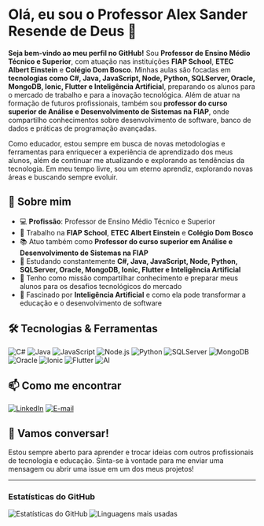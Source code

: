 # Olá, eu sou o Professor Alex Sander Resende de Deus 👋

**Seja bem-vindo ao meu perfil no GitHub!** Sou **Professor de Ensino Médio Técnico e Superior**, com atuação nas instituições **FIAP School**, **ETEC Albert Einstein** e **Colégio Dom Bosco**. Minhas aulas são focadas em **tecnologias como C#, Java, JavaScript, Node, Python, SQLServer, Oracle, MongoDB, Ionic, Flutter e Inteligência Artificial**, preparando os alunos para o mercado de trabalho e para a inovação tecnológica. Além de atuar na formação de futuros profissionais, também sou **professor do curso superior de Análise e Desenvolvimento de Sistemas na FIAP**, onde compartilho conhecimentos sobre desenvolvimento de software, banco de dados e práticas de programação avançadas.

Como educador, estou sempre em busca de novas metodologias e ferramentas para enriquecer a experiência de aprendizado dos meus alunos, além de continuar me atualizando e explorando as tendências da tecnologia. Em meu tempo livre, sou um eterno aprendiz, explorando novas áreas e buscando sempre evoluir.

## 🚀 Sobre mim

- 💻 **Profissão**: Professor de Ensino Médio Técnico e Superior
- 🏫 Trabalho na **FIAP School**, **ETEC Albert Einstein** e **Colégio Dom Bosco**
- 📚 Atuo também como **Professor do curso superior em Análise e Desenvolvimento de Sistemas na FIAP**
- 🌱 Estudando constantemente **C#, Java, JavaScript, Node, Python, SQLServer, Oracle, MongoDB, Ionic, Flutter e Inteligência Artificial**
- 👯 Tenho como missão compartilhar conhecimento e preparar meus alunos para os desafios tecnológicos do mercado
- 🤖 Fascinado por **Inteligência Artificial** e como ela pode transformar a educação e o desenvolvimento de software

## 🛠️ Tecnologias & Ferramentas

![C#](https://img.shields.io/badge/C%23-239120?style=for-the-badge&logo=c-sharp&logoColor=white)
![Java](https://img.shields.io/badge/Java-007396?style=for-the-badge&logo=java&logoColor=white)
![JavaScript](https://img.shields.io/badge/JavaScript-F7DF1E?style=for-the-badge&logo=javascript&logoColor=black)
![Node.js](https://img.shields.io/badge/Node.js-339933?style=for-the-badge&logo=node.js&logoColor=white)
![Python](https://img.shields.io/badge/Python-3776AB?style=for-the-badge&logo=python&logoColor=white)
![SQLServer](https://img.shields.io/badge/SQL_Server-CC2927?style=for-the-badge&logo=microsoft-sql-server&logoColor=white)
![MongoDB](https://img.shields.io/badge/MongoDB-47A248?style=for-the-badge&logo=mongodb&logoColor=white)
![Oracle](https://img.shields.io/badge/Oracle-F80000?style=for-the-badge&logo=oracle&logoColor=white)
![Ionic](https://img.shields.io/badge/Ionic-3880FF?style=for-the-badge&logo=ionic&logoColor=white)
![Flutter](https://img.shields.io/badge/Flutter-02569B?style=for-the-badge&logo=flutter&logoColor=white)
![AI](https://img.shields.io/badge/AI-FF6F00?style=for-the-badge&logo=ai&logoColor=white)

## 📫 Como me encontrar

[![LinkedIn](https://img.shields.io/badge/LinkedIn-0077B5?style=for-the-badge&logo=linkedin&logoColor=white)](https://www.linkedin.com/in/alexsanderresende)
[![E-mail](https://img.shields.io/badge/E--mail-0078D4?style=for-the-badge&logo=microsoft-outlook&logoColor=white)](mailto:profalex.deus@fiap.com.br)

## 💬 Vamos conversar!

Estou sempre aberto para aprender e trocar ideias com outros profissionais de tecnologia e educação. Sinta-se à vontade para me enviar uma mensagem ou abrir uma issue em um dos meus projetos!


---

### Estatísticas do GitHub

![Estatísticas do GitHub](https://github-readme-stats.vercel.app/api?username=profalexresende&show_icons=true&theme=radical)
![Linguagens mais usadas](https://github-readme-stats.vercel.app/api/top-langs/?username=profalexresende&layout=compact&theme=radical)
